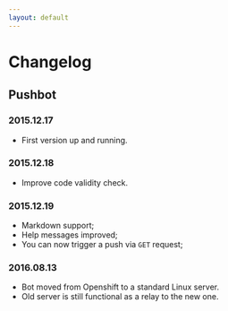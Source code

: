 ```yaml
---
layout: default
---
```


# Changelog

## Pushbot

### 2015.12.17

* First version up and running.

### 2015.12.18

* Improve code validity check.

### 2015.12.19

* Markdown support;
* Help messages improved;
* You can now trigger a push via `GET` request;

### 2016.08.13

* Bot moved from Openshift to a standard Linux server.
* Old server is still functional as a relay to the new one.
